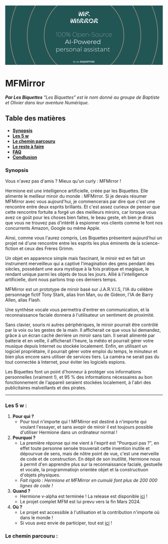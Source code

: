 ![banner](./Explainations/assets/readmebanner.png)

# **MFMirror**

_**Par Les Biquettes**_
_"Les Biquettes" est le nom donné au groupe de Baptiste et Olivier dans leur aventure Numérique._

## Table des matières

* **[Synopsis](#Synopsis)**
* **[Les 5 w](#Les-5-w)**
* **[Le chemin parcouru](#docs)**
* **[Le reste à faire](#todo)**
* **[FAQ](#faq)**
* **[Condlusion](#conclu)**

### Synopsis

Vous n'avez pas d'amis ? Mieux qu'un curly : MFMirror !

Hermione est une intelligence artificielle, créée par les Biquettes. Elle alimente le meilleur miroir du monde : MFMirror. Si je devais résumer MFMirror avec vous aujourd'hui, je commencerais par dire que c'est une rencontre entre deux esprits brillants. Et c'est assez curieux de penser que cette rencontre fortuite a forgé un des meilleurs miroirs, car lorsque vous avez ce goût pour les choses bien faites, le beau geste, eh bien je dirais que vous ne trouvez pas d'intérêt à espionner vos clients comme le font nos concurrents Amazon, Google ou même Apple.

Ainsi, comme vous l'aurez compris, Les Biquettes présentent aujourd'hui un projet né d'une rencontre entre les esprits les plus éminents de la science-fiction et ceux des Frères Grimm.

Un objet en apparence simple mais fascinant, le miroir est en fait un instrument merveilleux qui a captivé l'imagination des gens pendant des siècles, possédant une aura mystique à la fois pratique et magique, le rendant unique parmi les objets de tous les jours. Allié à l'intelligence artificielle, dont nous parlons trop ces derniers temps.

MFMirror est un prototype de miroir basé sur J.A.R.V.I.S, l'IA du célèbre personnage fictif Tony Stark, alias Iron Man, ou de Gideon, l'IA de Barry Allen, alias Flash.

Une synthèse vocale vous permettra d'entrer en communication, et la reconnaissance faciale donnera à l'utilisateur un sentiment de proximité.

Sans clavier, souris ni autres périphériques, le miroir pourrait être contrôlé par la voix ou les gestes de la main. Il afficherait ce que vous lui demandez, grâce à un écran caché derrière un miroir sans tain. Il serait alimenté par batterie et en veille, il afficherait l'heure, la météo et pourrait gérer votre musique depuis Internet ou stockée localement.
Enfin, en utilisant un logiciel propriétaire, il pourrait gérer votre emploi du temps, le minuteur et bien plus encore sans utiliser de services tiers. La caméra ne serait pas du tout connectée à Internet, pour éviter les logiciels espions.

Les Biquettes font un point d'honneur à protéger vos informations personnelles (vraiment !), et 95 % des informations nécessaires au bon fonctionnement de l'appareil seraient stockées localement, à l'abri des publicitaires malveillants et des pirates.

---

### Les 5 w :

1. **Pour qui ?**
    * Pour tout n'importe qui ! MFMirror est destiné à n'importe qui voulant l'essayer, et sans avopir de miroir il est toujours possible d'utiliser Hermione dans un ordinateur normal !
2. **Pourquoi ?**
    * La première réponse qui me vient à l'esprit est "Pourquoi pas ?", en effet toute personne sensée trouverait cette invention inutile et dépourvue de sens, mais de nôtre point de vue, c'est une merveille de code et de construction. En dépit de son inutilité, Hermione nous à permit d'en apprendre plus sur la reconnaissance faciale, gestuelle et vocale, la programmatiojn orientée objet et la constructiuon d'objets physiques.
    * _Fait rigolo : Hermione et MFMirror en cumulé font plus de 200 000 lignes de code !_
3. **Quand ?**
    * Hermione v-alpha est terminée ! La release est disponible [ici](https://github.com/aweirdwhale/MFMirror) !
    * Le projet complet MFM est lui prevu vers la fin Mars 2024.
4. **Où ?**
    * Le projet est accessible à l'utilisation et la contribution n'importe où dans le monde !
    * Si vous avez envie de participer, tout est [ici](https://github.com/aweirdwhale/MFMirror) !

### Le chemin parcouru :
